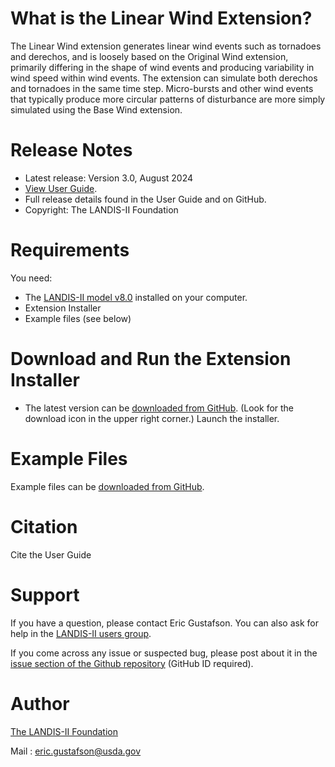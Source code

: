 # What is the Linear Wind Extension?

The Linear Wind extension generates linear wind events such as tornadoes and derechos, and is loosely based on the Original Wind extension, primarily differing in the shape of wind events and producing variability in wind speed within wind events. The extension can simulate both derechos and tornadoes in the same time step. Micro-bursts and other wind events that typically produce more circular patterns of disturbance are more simply simulated using the Base Wind extension.

# Release Notes

- Latest release: Version 3.0, August 2024
- [View User Guide](https://github.com/LANDIS-II-Foundation/Extension-LinearWind/blob/master/docs/LANDIS-II%20Linear%20Wind%20v3%20User%20Guide.pdf).
- Full release details found in the User Guide and on GitHub.
- Copyright: The LANDIS-II Foundation

# Requirements

You need:

- The [LANDIS-II model v8.0](http://www.landis-ii.org/install) installed on your computer.
- Extension Installer
- Example files (see below)

# Download and Run the Extension Installer

- The latest version can be [downloaded from GitHub](https://github.com/LANDIS-II-Foundation/Extension-LinearWind/blob/master/deploy/installer/LANDIS-II-V8%20Linear%20Wind%203.0-setup.exe). (Look for the download icon in the upper right corner.)  Launch the installer.

# Example Files

Example files can be [downloaded from GitHub](https://downgit.github.io/#/home?url=https://github.com/LANDIS-II-Foundation/Extension-LinearWind/blob/master/testing/Core8-LinearWind3.0).

# Citation

 Cite the User Guide

# Support

If you have a question, please contact Eric Gustafson. 
You can also ask for help in the [LANDIS-II users group](http://www.landis-ii.org/users).

If you come across any issue or suspected bug, please post about it in the [issue section of the Github repository](https://github.com/LANDIS-II-Foundation/Extension-Dynamic-Fire-System/issues) (GitHub ID required).

# Author

[The LANDIS-II Foundation](http://www.landis-ii.org)

Mail : eric.gustafson@usda.gov
